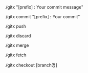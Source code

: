 <!-- 전체 워크플로우 (add + commit + push) -->
./gitx "[prefix] : Your commit message"

<!-- 변경사항 추가 및 커밋만 수행 -->
./gitx commit "[prefix] : Your commit"

<!-- 푸시만 수행 -->
./gitx push

<!-- 로컬 변경사항 버리기 (reset --hard, clean -fd) -->
./gitx discard

<!-- 현재 브랜치를 main 브랜치로 병합-->
./gitx merge

<!-- 모든 원격 저장소 fetch (git fetch --all) -->
./gitx fetch

<!-- 새 브랜치 생성 및 체크아웃 -->
./gitx checkout [branch명]                